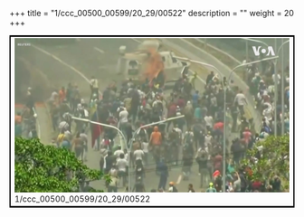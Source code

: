 +++
title = "1/ccc_00500_00599/20_29/00522"
description = ""
weight = 20
+++

<table style="border:2px solid black;max-width:800px;max-height:800px;" 
><tr><td>
<img class="center-fit-jpg"
src="/jpg_/aaa_20190430_NxaOmWaI8sI_00521.jpg">
1/ccc_00500_00599/20_29/00522
</img></td></tr></table>
